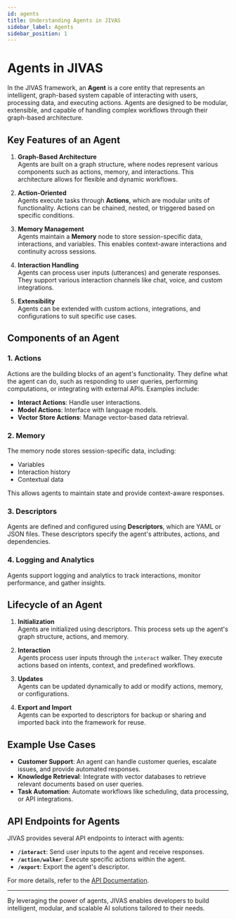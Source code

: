 ```yaml
---
id: agents
title: Understanding Agents in JIVAS
sidebar_label: Agents
sidebar_position: 1
---
```


# Agents in JIVAS

In the JIVAS framework, an **Agent** is a core entity that represents an intelligent, graph-based system capable of interacting with users, processing data, and executing actions. Agents are designed to be modular, extensible, and capable of handling complex workflows through their graph-based architecture.

## Key Features of an Agent

1. **Graph-Based Architecture**  
   Agents are built on a graph structure, where nodes represent various components such as actions, memory, and interactions. This architecture allows for flexible and dynamic workflows.

2. **Action-Oriented**  
   Agents execute tasks through **Actions**, which are modular units of functionality. Actions can be chained, nested, or triggered based on specific conditions.

3. **Memory Management**  
   Agents maintain a **Memory** node to store session-specific data, interactions, and variables. This enables context-aware interactions and continuity across sessions.

4. **Interaction Handling**  
   Agents can process user inputs (utterances) and generate responses. They support various interaction channels like chat, voice, and custom integrations.

5. **Extensibility**  
   Agents can be extended with custom actions, integrations, and configurations to suit specific use cases.

## Components of an Agent

### 1. **Actions**
Actions are the building blocks of an agent's functionality. They define what the agent can do, such as responding to user queries, performing computations, or integrating with external APIs. Examples include:
- **Interact Actions**: Handle user interactions.
- **Model Actions**: Interface with language models.
- **Vector Store Actions**: Manage vector-based data retrieval.

### 2. **Memory**
The memory node stores session-specific data, including:
- Variables
- Interaction history
- Contextual data

This allows agents to maintain state and provide context-aware responses.

### 3. **Descriptors**
Agents are defined and configured using **Descriptors**, which are YAML or JSON files. These descriptors specify the agent's attributes, actions, and dependencies.

### 4. **Logging and Analytics**
Agents support logging and analytics to track interactions, monitor performance, and gather insights.

## Lifecycle of an Agent

1. **Initialization**  
   Agents are initialized using descriptors. This process sets up the agent's graph structure, actions, and memory.

2. **Interaction**  
   Agents process user inputs through the `interact` walker. They execute actions based on intents, context, and predefined workflows.

3. **Updates**  
   Agents can be updated dynamically to add or modify actions, memory, or configurations.

4. **Export and Import**  
   Agents can be exported to descriptors for backup or sharing and imported back into the framework for reuse.

## Example Use Cases

- **Customer Support**: An agent can handle customer queries, escalate issues, and provide automated responses.
- **Knowledge Retrieval**: Integrate with vector databases to retrieve relevant documents based on user queries.
- **Task Automation**: Automate workflows like scheduling, data processing, or API integrations.

## API Endpoints for Agents

JIVAS provides several API endpoints to interact with agents:
- **`/interact`**: Send user inputs to the agent and receive responses.
- **`/action/walker`**: Execute specific actions within the agent.
- **`/export`**: Export the agent's descriptor.

For more details, refer to the [API Documentation](/docs/category/jvserve-api).

---

By leveraging the power of agents, JIVAS enables developers to build intelligent, modular, and scalable AI solutions tailored to their needs.

